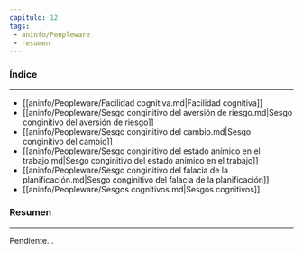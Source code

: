 ```yaml
---
capitulo: 12
tags: 
 - aninfo/Peopleware
 - resumen
---
```

### Índice
---
 * [[aninfo/Peopleware/Facilidad cognitiva.md|Facilidad cognitiva]]
 * [[aninfo/Peopleware/Sesgo conginitivo del aversión de riesgo.md|Sesgo conginitivo del aversión de riesgo]]
 * [[aninfo/Peopleware/Sesgo conginitivo del cambio.md|Sesgo conginitivo del cambio]]
 * [[aninfo/Peopleware/Sesgo conginitivo del estado anímico en el trabajo.md|Sesgo conginitivo del estado anímico en el trabajo]]
 * [[aninfo/Peopleware/Sesgo conginitivo del falacia de la planificación.md|Sesgo conginitivo del falacia de la planificación]]
 * [[aninfo/Peopleware/Sesgos cognitivos.md|Sesgos cognitivos]]

### Resumen
---
Pendiente...